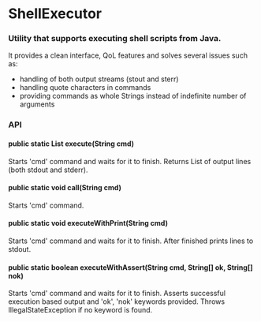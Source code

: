 # ShellExecutor

### Utility that supports executing shell scripts from Java.

It provides a clean interface, QoL features and solves several issues such as:
- handling of both output streams (stout and sterr)
- handling quote characters in commands
- providing commands as whole Strings instead of indefinite number of arguments

### API

#### public static List<String> execute(String cmd)
Starts 'cmd' command and waits for it to finish. Returns List of output lines (both stdout and stderr).

#### public static void call(String cmd)
Starts 'cmd' command.

#### public static void executeWithPrint(String cmd)
Starts 'cmd' command and waits for it to finish. After finished prints lines to stdout.

#### public static boolean executeWithAssert(String cmd, String[] ok, String[] nok)
Starts 'cmd' command and waits for it to finish. Asserts successful execution based output and 'ok', 'nok' keywords provided. Throws IllegalStateException if no keyword is found.
